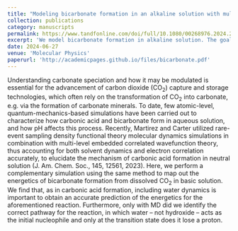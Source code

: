 ```yaml
---
title: "Modeling bicarbonate formation in an alkaline solution with multi-level quantum mechanics/molecular dynamics simulations"
collection: publications
category: manuscripts
permalink: https://www.tandfonline.com/doi/full/10.1080/00268976.2024.2375370
excerpt: 'We model bicarbonate formation in alkaline solution. The goal is to better understand this process and utilize it for carbon capture technologies.'
date: 2024-06-27
venue: 'Molecular Physics'
paperurl: 'http://academicpages.github.io/files/bicarbonate.pdf'
---
```


Understanding carbonate speciation and how it may be modulated is essential for the advancement of carbon dioxide (CO<sub>2</sub>) capture and storage technologies, which often rely on the transformation of CO<sub>2</sub> into carbonate, e.g. via the formation of carbonate minerals. To date, few atomic-level, quantum-mechanics-based simulations have been carried out to characterize how carbonic acid and bicarbonate form in aqueous solution, and how pH affects this process. Recently, Martirez and Carter utilized rare-event sampling density functional theory molecular dynamics simulations in combination with multi-level embedded correlated wavefunction theory, thus accounting for both solvent dynamics and electron correlation accurately, to elucidate the mechanism of carbonic acid formation in neutral solution (J. Am. Chem. Soc., 145, 12561, 2023). Here, we perform a complementary simulation using the same method to map out the energetics of bicarbonate formation from dissolved CO<sub>2</sub> in basic solution. We find that, as in carbonic acid formation, including water dynamics is important to obtain an accurate prediction of the energetics for the aforementioned reaction. Furthermore, only with MD did we identify the correct pathway for the reaction, in which water – not hydroxide – acts as the initial nucleophile and only at the transition state does it lose a proton.
